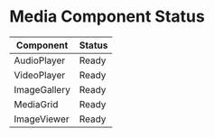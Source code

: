 # Media Component Status

| Component    | Status |
| ------------ | ------ |
| AudioPlayer  | Ready  |
| VideoPlayer  | Ready  |
| ImageGallery | Ready  |
| MediaGrid    | Ready  |
| ImageViewer  | Ready  |
